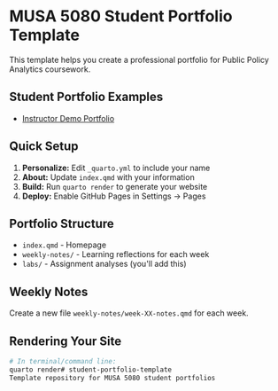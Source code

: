 # MUSA 5080 Student Portfolio Template

This template helps you create a professional portfolio for Public Policy Analytics coursework.

## Student Portfolio Examples
- [Instructor Demo Portfolio](https://ecdelmelle.github.io/MUSA-5080-instructor-portfolio/)

## Quick Setup
1. **Personalize:** Edit `_quarto.yml` to include your name
2. **About:** Update `index.qmd` with your information
3. **Build:** Run `quarto render` to generate your website
4. **Deploy:** Enable GitHub Pages in Settings → Pages

## Portfolio Structure
- `index.qmd` - Homepage
- `weekly-notes/` - Learning reflections for each week
- `labs/` - Assignment analyses (you'll add this)

## Weekly Notes
Create a new file `weekly-notes/week-XX-notes.qmd` for each week.

## Rendering Your Site
```bash
# In terminal/command line:
quarto render# student-portfolio-template
Template repository for MUSA 5080 student portfolios
